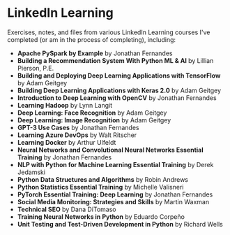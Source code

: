 # LinkedIn Learning
Exercises, notes, and files from various LinkedIn Learning courses I've completed (or am in the process of completing), including:

- **Apache PySpark by Example** by Jonathan Fernandes
- **Building a Recommendation System With Python ML & AI** by Lillian Pierson, P.E.
- **Building and Deploying Deep Learning Applications with TensorFlow** by Adam Geitgey
- **Building Deep Learning Applications with Keras 2.0** by Adam Geitgey
- **Introduction to Deep Learning with OpenCV** by Jonathan Fernandes
- **Learning Hadoop** by Lynn Langit
- **Deep Learning: Face Recognition** by Adam Geitgey
- **Deep Learning: Image Recognition** by Adam Geitgey
- **GPT-3 Use Cases** by Jonathan Fernandes
- **Learning Azure DevOps** by Walt Ritscher
- **Learning Docker** by Arthur Ulfeldt
- **Neural Networks and Convolutional Neural Networks Essential Training** by Jonathan Fernandes
- **NLP with Python for Machine Learning Essential Training** by Derek Jedamski
- **Python Data Structures and Algorithms** by Robin Andrews
- **Python Statistics Essential Training** by Michelle Valisneri
- **PyTorch Essential Training: Deep Learning** by Jonathan Fernandes
- **Social Media Monitoring: Strategies and Skills** by Martin Waxman
- **Technical SEO** by Dana DiTomaso
- **Training Neural Networks in Python** by Eduardo Corpeño
- **Unit Testing and Test-Driven Development in Python** by Richard Wells
